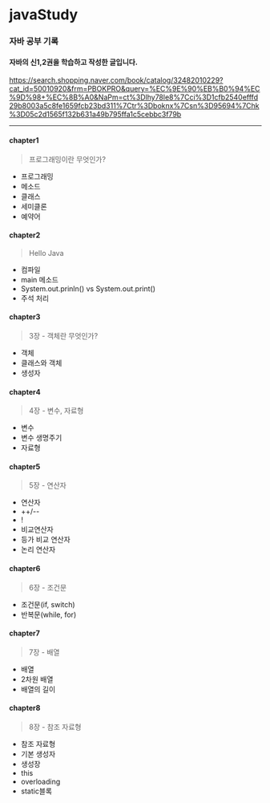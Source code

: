 # javaStudy
### 자바 공부 기록
#### 자바의 신1,2권을 학습하고 작성한 글입니다.
 <https://search.shopping.naver.com/book/catalog/32482010229?cat_id=50010920&frm=PBOKPRO&query=%EC%9E%90%EB%B0%94%EC%9D%98+%EC%8B%A0&NaPm=ct%3Dlhy78le8%7Cci%3D1cfb2540efffd29b8003a5c8fe1659fcb23bd311%7Ctr%3Dboknx%7Csn%3D95694%7Chk%3D05c2d1565f132b631a49b795ffa1c5cebbc3f79b>


---

#### chapter1

  >프로그래밍이란 무엇인가?
  
   * 프로그래밍
   * 메소드
   * 클래스 
   * 세미클론 
   * 예약어

#### chapter2

 >Hello Java
 
  * 컴파일
  * main 메소드
  * System.out.prinln() vs System.out.print()
  * 주석 처리

#### chapter3
  
  > 3장 - 객체란 무엇인가?
  
  * 객체
  * 클래스와 객체
  * 생성자

#### chapter4

  > 4장 - 변수, 자료형

  * 변수
  * 변수 생명주기
  * 자료형

#### chapter5

  > 5장 - 연산자

  * 연산자
  * ++/--
  * !
  * 비교연산자
  * 등가 비교 연산자
  * 논리 연산자


#### chapter6

  > 6장 - 조건문

  * 조건문(if, switch)
  * 반복문(while, for)

#### chapter7
  
  > 7장 - 배열
  
  * 배열
  * 2차원 배열
  * 배열의 길이
  
#### chapter8

  > 8장 - 참조 자료형
  
  * 참조 자료형
  * 기본 생성자
  * 생성장
  * this
  * overloading
  * static블록
